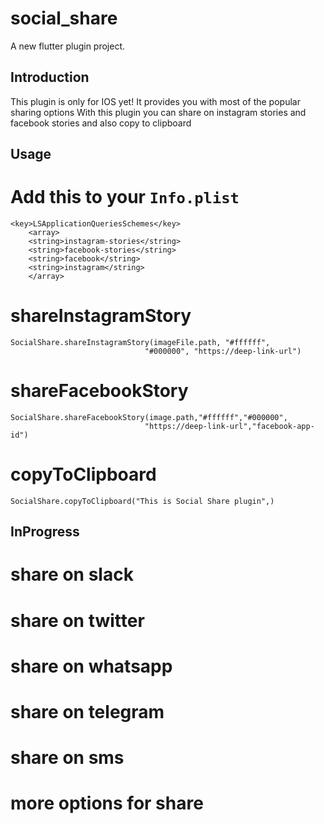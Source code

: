 # social_share

A new flutter plugin project.

## Introduction

This plugin is only for IOS yet!
It provides you with most of the popular sharing options
With this plugin you can share on instagram stories and facebook stories and also copy to clipboard

## Usage

# Add this to your `Info.plist`

```
<key>LSApplicationQueriesSchemes</key>
	<array>
	<string>instagram-stories</string>
	<string>facebook-stories</string>
	<string>facebook</string>
	<string>instagram</string>
	</array>
```

# shareInstagramStory

```
SocialShare.shareInstagramStory(imageFile.path, "#ffffff",
                              "#000000", "https://deep-link-url")
```

# shareFacebookStory

```
SocialShare.shareFacebookStory(image.path,"#ffffff","#000000",
                              "https://deep-link-url","facebook-app-id")
```

# copyToClipboard

```
SocialShare.copyToClipboard("This is Social Share plugin",)
```

## InProgress

# share on slack

# share on twitter

# share on whatsapp

# share on telegram

# share on sms

# more options for share
